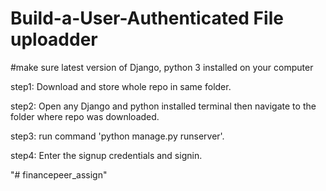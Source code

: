 # Build-a-User-Authenticated File uploadder

#make sure latest version of Django, python 3 installed on your computer

step1: Download and store whole repo in same folder.

step2: Open any Django and python installed terminal then navigate to the folder where repo was downloaded.

step3: run command 'python manage.py runserver'.

step4: Enter the signup credentials and signin.



"# financepeer_assign" 
